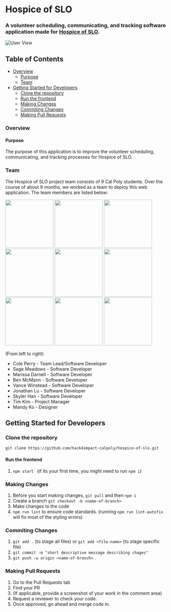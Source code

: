 # Hospice of SLO
### A volunteer scheduling, communicating, and tracking software application made for <a href="https://hospiceslo.org/" target="_blank">Hospice of SLO</a>.

![User View](https://github.com/hack4impact-calpoly/hospice-of-slo/tree/DEV-59-UpdateReadme/src/images/calendar.PNG)

## Table of Contents
- [Overview](#overview)
  - [Purpose](#purpose)
  - [Team](#team)
- [Getting Started for Developers](#getting-started-for-developers)
  - [Clone the repository](#clone-the-repository)
  - [Run the frontend](#run-the-frontend)
  - [Making Changes](#making-changes)
  - [Commiting Changes](#commiting-changes)
  - [Making Pull Requests](#making-pull-requests)

### Overview

#### Purpose
The purpose of this application is to improve the volunteer scheduling, communicating, and tracking processes for Hospice of SLO. 

### Team
The Hospice of SLO project team consists of 9 Cal Poly students. Over the course of about 9 months, we worked as a team to deploy this web application. The team members are listed below: 

<p float="left">
 <a href="https://github.com/ctperry0301" target="_blank"><img src="https://avatars3.githubusercontent.com/u/15805074?s=400&u=c2a0e7ef773958b28ce01ae19dcdbb1eefcce015&v=4" width="150" /></a>
<a href="https://linkedin.com/in/sagemeadows/" target="_blank"><img src="https://avatars.githubusercontent.com/u/25959989?v=4" width="150" /></a>
<a href="https://github.com/marissadarnell" target="_blank"><img src="https://media-exp1.licdn.com/dms/image/C5603AQFnMGpjuO5ViQ/profile-displayphoto-shrink_200_200/0/1604626459488?e=1623888000&v=beta&t=O2MF1LatQ975EaFMHqS_lrBy37t1KuDpbO00r3-ezig" width="150" /></a>
<a href="https://github.com/bbmcmann" target="_blank"><img src="https://avatars.githubusercontent.com/u/54374897?v=4" width="150" /></a>
<a href="https://github.com/vwinstea" target="_blank"><img src="https://avatars.githubusercontent.com/u/32073638?v=4" width="150" /></a>
<a href="https://github.com/jlu51" target="_blank"><img src="https://avatars.githubusercontent.com/u/32073638?v=4" width="150" /></a>
<a href="https://github.com/skylerdee3" target="_blank"><img src="https://avatars.githubusercontent.com/u/44215060?v=4" width="150" /></a>
<a href="https://github.com/timkim14" target="_blank"><img src="https://avatars1.githubusercontent.com/u/47136824?s=400&u=30df6b053786b888b9f058e64c07703b01020ea1&v=4" width="150" /></a>
<a href="https://linkedin.com/in/mandy-ko"><img src="https://media-exp1.licdn.com/dms/image/C5603AQG87k5tpCozhA/profile-displayphoto-shrink_200_200/0/1582659300735?e=1623888000&v=beta&t=d3oqs1A8HL5aD2tmuPP1bup0_aL5NE8K70BiO34wEzo" width="150" /></a>

</p>

(From left to right)
- Cole Perry - Team Lead/Software Developer
- Sage Meadows - Software Developer
- Marissa Darnell - Software Developer 
- Ben McMann - Software Developer
- Vance Winstead - Software Developer
- Jonathan Lu - Software Developer
- Skyler Han - Software Developer
- Tim Kim - Project Manager
- Mandy Ko - Designer



## Getting Started for Developers 

### Clone the repository
``` git clone https://github.com/hack4impact-calpoly/hospice-of-slo.git ```

#### Run the frontend
1. ```npm start ``` (if its your first time, you might need to run ```npm i```)

### Making Changes
1. Before you start making changes, ```git pull``` and then ```npm i```
2. Create a branch ```git checkout -b <name-of-branch>```
3. Make changes to the code 
4. ```npm run lint``` to ensure code standards. (running ```npm run lint-autofix``` will fix most of the styling errors)

### Commiting Changes
1. ```git add .``` (to stage all files) or ```git add <file-name>``` (to stage specific file)
2. ```git commit -m "short descriptive message describing chages"``` 
3. ```git push -u origin <name-of-branch>```

### Making Pull Requests
1. Go to the Pull Requests tab
2. Find your PR
3. (If applicable, provide a screenshot of your work in the comment area)
4. Request a reviewer to check your code.
5. Once approved, go ahead and merge code in.

